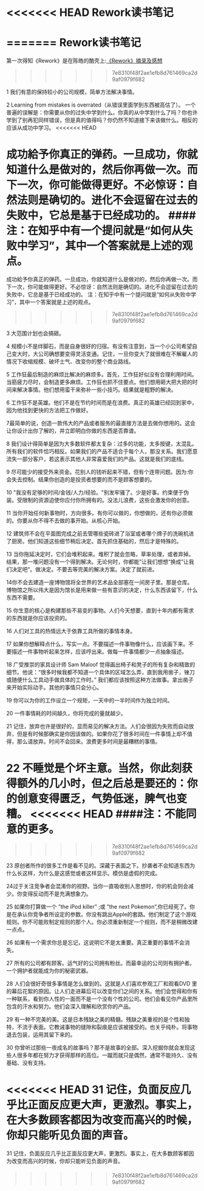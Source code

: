 <<<<<<< HEAD
﻿Rework读书笔记
===============================================================
=======
Rework读书笔记
===============================================================
第一次得知《Rework》是在陈皓的酷壳上:[《Rework》摘录及感想](http://coolshell.cn/?s=rework)
>>>>>>> 7e8310f48f2ae1efb8d761469ca2d9af0979f682

1 我们有意的保持较小的公司规模，简单方法解决事情。

2 Learning from mistakes is overrated（从错误里面学到东西被高估了）。
一个普遍的误解是：你需要从你的过失中学到什么。你真的从中学到什么了吗？你也许学到了别再犯同样错误，但是真的值得吗？你仍然不知道接下来该做什么。相反的应该从成功中学习。
<<<<<<< HEAD

成功給予你真正的弹药。一旦成功，你就知道什么是做对的，然后你再做一次。而下一次，你可能做得更好。不必惊讶：自然法则是确切的。进化不会逗留在过去的失败中，它总是基于已经成功的。
####注：在知乎中有一个提问就是“如何从失败中学习”，其中一个答案就是上述的观点。
=======
  成功給予你真正的弹药。一旦成功，你就知道什么是做对的，然后你再做一次。而下一次，你可能做得更好。不必惊讶：自然法则是确切的。进化不会逗留在过去的失败中，它总是基于已经成功的。
注：在知乎中有一个提问就是“如何从失败中学习”，其中一个答案就是上述的观点。
>>>>>>> 7e8310f48f2ae1efb8d761469ca2d9af0979f682

3 大范围计划也会搞砸。

4 规模小不是绊脚石，而是自身很好的归宿。有没有注意到，当一个小公司希望自己变大时，大公司确想要变得灵活变通。记住，一旦你变大了就很难在不解雇人的情况下收缩规模、破坏士气、改变你的整个商业路线。

5 工作狂最后制造的麻烦比解决的麻烦多。首先，工作狂好似没有合理利用时间。当筋疲力尽时，会制造更多麻烦。工作狂也抓不住要点。他们想用砸大把大把的时间来解决事情。他们想用蛮干来弥补一些小技巧。结果就是粗野的解决。 

6 工作狂不是英雄。他们不是在节约时间而是在浪费。真正的英雄已经回到家中，因为他找到更快的方法把工作做好。 

7最简单的说，创造一款伟大的产品或者服务的最直接方法是去做你想用的。这会让你设计出你了解的，并立即明白你做的东西是否靠谱。
	
8 我们设计得简单是因为大多数软件都太复杂：过多的功能，太多按键，太混乱。所有我们的软件恰巧相反。如果我们的产品不适合于每个人，那没关系。我们愿意流失一部分客户，若这表示其他人非常喜爱我们的产品。这就是我们的底线。

9 尽可能少的接受外来资金。花别人的钱听起来不错，但有个连带问题。因为:你会失去控制。结果你创造的是投资者想要的而不是顾客想要的。

10 "我没有足够的时间/金钱/人力/经验。"别发牢骚了。少是好事。约束便于伪装。受限制的资源迫使你应付你所拥有的。没法儿浪费，这些会激发你的创意。 

11 当你开始任何新事物时，方向很多。有你可以做的，你想做的，还有你必须做的。你要从你不得不去做的事开始。从核心开始。   

12 建筑师不会在平面图完成之前去管哪些瓷砖进了浴室或者哪个牌子的洗碗机进了厨房。他们知道这些细节稍后决定。首先抓住基础的，然后才是特殊的。   	

13 当你拖延决定时，它们会堆积起来。堆积了就会忽略，草率处理，或者弃掉。结果，那一堆问题没有一个得到解决。无论何时，你都能”让我们想想“换成”让我们决定吧“。做决定。不要去等完美的解决方案。决定了就前进。   

14你不会去建造一座博物馆将全世界的艺术品全部塞在一间房子里。那是仓库。博物馆之所以伟大是因为馆长是用来做一些有意识的决定，什么东西该留下，什么东西不需要。

15 你生意的核心是构建那些不易变的事物。人们今天想要，直到十年内都有需求的东西就是你应该投资的。   

16 人们对工具的热情远大于依靠工具所做的事情本身。

17 如果你想解释点什么，写实一点。不要描述一件事物像什么，应该画下来。不要描述一件事物听起来怎样，应该哼出来。做每一件事情都少一点抽象描述。 

18 广受推崇的家具设计师  Sam  Maloof 觉得画出椅子和凳子的所有复杂和精致的细节。他说：“很多时候我都不知道一个具体的区域怎么弄，直到我用凿子，锉刀或随便什么工具动手做具体的工作时。” 我们都应该按照这种方法做事。拿出凿子来开始实际动手。其他的事情只会分心。 

19 你可以为你的工作设立一个规矩，一天中的一半时间作为独立时间。

20 一件事情耗的时间越久，你将完成的量就越少。 

21 记住，放弃也许是很好的，显而易见的解决方法。人们会很因为失败而自动放弃，但是有时候那确实是你因该做的。如果你花了很多时间在一件事情上却不值得，那么请放弃。时间不会回来。浪费更多时间是最糟糕的事情。 

22 不睡觉是个坏主意。当然，你此刻获得额外的几小时，但之后总是要还的：你的创意变得匮乏，气势低迷，脾气也变糟。 
<<<<<<< HEAD
####注：不能同意的更多。
=======
>>>>>>> 7e8310f48f2ae1efb8d761469ca2d9af0979f682

23 原创者所作的很多工作是看不见的。深藏于表面之下。抄袭者不会知道东西为什么长这样，为什么是这感觉或者这样显示。模仿是虚假的完成。 

24过于关注竞争者会混淆你的视野。当你一直吸收别人思想时，你的机会则会减少。你变得反动而不是充满想象力。

25 如果你打算做一个  ”the iPod killer” ;或  ”the next Pokemon”,你已经死了。你是在承认你竞争者所设定的参数。你没有跳出Apple的套路。他们制定了这个游戏规则。你不可能败制定规则的那个人。你必须重新制定一个规则，而不是稍微改建一点点。 

26 如果有一个需求你总是忘记，这说明它不是太重要。真正重要的事情不会消失。 

27 所有的公司都有顾客。运气好的公司拥有粉丝。而最幸运的公司则有拥护者。一个拥护者就能成为你的秘密武器。 

28 人们会很好奇很多事情是怎么做到的。这就是人们喜欢参观工厂和观看DVD 里的幕后花絮的原因。让人们走进幕后可以改变你们之间的关系。他们会觉得和你有一种联系，看到你人性的一面而不是一个没有个性的公司。他们会看见你产品里所包含的汗水和努力。他们会深入理解和欣赏你的产品。 

29 有一种不完美的美。这是日本残缺之美的精髓。残缺之美重视的是个性和独特，不流于表面。它教诫事物的缝隙和裂痕是应该被接受的。也关乎纯朴。将事物退去包装，运用其留下来的。

30 你曾听过那些一夜成名的故事吗？那不是故事的全部。深入挖掘你就会发现这些人很多年都在努力才获得那样的高位。一蹴而就只是偶然，通常不能持久、没有基础、没有支持。
 
<<<<<<< HEAD
31 记住，负面反应几乎比正面反应更大声，更激烈。事实上，在大多数顾客都因为改变而高兴的时候，你却只能听见负面的声音。
=======
31 记住，负面反应几乎比正面反应更大声，更激烈。事实上，在大多数顾客都因为改变而高兴的时候，你却只能听见负面的声音。
####
>>>>>>> 7e8310f48f2ae1efb8d761469ca2d9af0979f682
